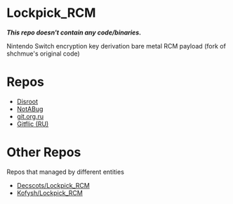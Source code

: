 # Lockpick_RCM
***This repo doesn't contain any code/binaries.***

Nintendo Switch encryption key derivation bare metal RCM payload (fork of shchmue's original code)

# Repos

* [Disroot](https://git.disroot.org/GRJ2RX6BGOEGHZN7SFZE6H5WQ4/Lockpick_RCM)
* [NotABug](https://notabug.org/GRJ2RX6BGOEGHZN7SFZE6H5WQ4/Lockpick_RCM)
* [git.org.ru](https://git.org.ru/GRJ2RX6BGOEGHZN7SFZE6H5WQ4/Lockpick_RCM)
* [Gitflic (RU)](https://gitflic.ru/project/grj2rx6bgoeghzn7sfze6h5wq4/lockpick_rcm)

# Other Repos
Repos that managed by different entities

* [Decscots/Lockpick_RCM](https://github.com/Decscots/Lockpick_RCM)
* [Kofysh/Lockpick_RCM](https://github.com/Kofysh/Lockpick_RCM)
